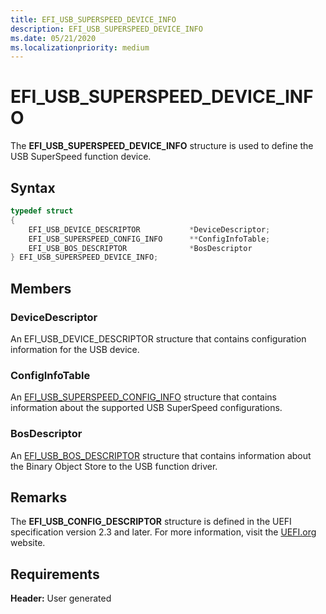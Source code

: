 ```yaml
---
title: EFI_USB_SUPERSPEED_DEVICE_INFO
description: EFI_USB_SUPERSPEED_DEVICE_INFO
ms.date: 05/21/2020
ms.localizationpriority: medium
---
```


# EFI\_USB\_SUPERSPEED\_DEVICE\_INFO

The **EFI\_USB\_SUPERSPEED\_DEVICE\_INFO** structure is used to define the USB SuperSpeed function device.

## Syntax

```cpp
typedef struct
{
    EFI_USB_DEVICE_DESCRIPTOR           *DeviceDescriptor;
    EFI_USB_SUPERSPEED_CONFIG_INFO      **ConfigInfoTable;
    EFI_USB_BOS_DESCRIPTOR              *BosDescriptor
} EFI_USB_SUPERSPEED_DEVICE_INFO;
```

## Members

### DeviceDescriptor

An EFI\_USB\_DEVICE\_DESCRIPTOR structure that contains configuration information for the USB device.

### ConfigInfoTable

An [EFI\_USB\_SUPERSPEED\_CONFIG\_INFO](efi-usb-superspeed-config-info.md) structure that contains information about the supported USB SuperSpeed configurations.

### BosDescriptor

An [EFI\_USB\_BOS\_DESCRIPTOR](efi-usb-bos-descriptor.md) structure that contains information about the Binary Object Store to the USB function driver.

## Remarks

The **EFI\_USB\_CONFIG\_DESCRIPTOR** structure is defined in the UEFI specification version 2.3 and later. For more information, visit the [UEFI.org](https://uefi.org/specifications) website.

## Requirements

**Header:** User generated
